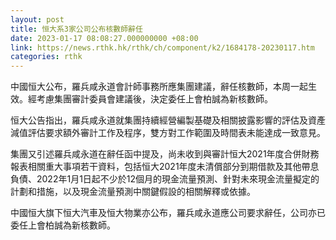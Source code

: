 ```yaml
---
layout: post
title: 恒大系3家公司公布核數師辭任
date: 2023-01-17 08:08:27.000000000 +08:00
link: https://news.rthk.hk/rthk/ch/component/k2/1684178-20230117.htm
categories: rthk
---
```


中國恒大公布，羅兵咸永道會計師事務所應集團建議，辭任核數師，本周一起生效。經考慮集團審計委員會建議後，決定委任上會柏誠為新核數師。

恒大公告指出，羅兵咸永道就集團持續經營編製基礎及相關披露影響的評估及資產減值評估要求額外審計工作及程序，雙方對工作範圍及時間表未能達成一致意見。

集團又引述羅兵咸永道在辭任函中提及，尚未收到與審計恒大2021年度合併財務報表相關重大事項若干資料，包括恒大2021年度未清償部分到期借款及其他帶息負債、2022年1月1日起不少於12個月的現金流量預測、針對未來現金流量擬定的計劃和措施，以及現金流量預測中關鍵假設的相關解釋或依據。

中國恒大旗下恒大汽車及恒大物業亦公布，羅兵咸永道應公司要求辭任，公司亦已委任上會柏誠為新核數師。
